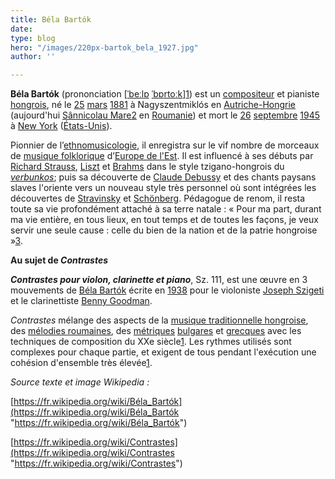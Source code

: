 ```yaml
---
title: Béla Bartók
date: 
type: blog
hero: "/images/220px-bartok_bela_1927.jpg"
author: ''

---
```

**Béla Bartók** (prononciation \[[ˈ](https://fr.wikipedia.org/wiki/API_%CB%88 "API ˈ")[b](https://fr.wikipedia.org/wiki/API_b "API b")[e](https://fr.wikipedia.org/wiki/API_e "API e")[ː](https://fr.wikipedia.org/wiki/API_%CB%90 "API ː")[l](https://fr.wikipedia.org/wiki/API_l "API l")[ɒ](https://fr.wikipedia.org/wiki/API_%C9%92 "API ɒ") [ˈ](https://fr.wikipedia.org/wiki/API_%CB%88 "API ˈ")[b](https://fr.wikipedia.org/wiki/API_b "API b")[ɒ](https://fr.wikipedia.org/wiki/API_%C9%92 "API ɒ")[r](https://fr.wikipedia.org/wiki/API_r "API r")[t](https://fr.wikipedia.org/wiki/API_t "API t")[o](https://fr.wikipedia.org/wiki/API_o "API o")[ː](https://fr.wikipedia.org/wiki/API_%CB%90 "API ː")[k](https://fr.wikipedia.org/wiki/API_k "API k")\][1](https://fr.wikipedia.org/wiki/B%C3%A9la_Bart%C3%B3k#cite_note-1)) est un [compositeur](https://fr.wikipedia.org/wiki/Compositeur "Compositeur") et pianiste [hongrois](https://fr.wikipedia.org/wiki/Hongrois), né le [25](https://fr.wikipedia.org/wiki/25_mars "25 mars") [mars](https://fr.wikipedia.org/wiki/Mars_1881 "Ditta Pásztory") [1881](https://fr.wikipedia.org/wiki/1881_en_musique_classique "1881 en musique classique") à Nagyszentmiklós en [Autriche-Hongrie](https://fr.wikipedia.org/wiki/Autriche-Hongrie "Autriche-Hongrie") (aujourd'hui [Sânnicolau Mare](https://fr.wikipedia.org/wiki/S%C3%A2nnicolau_Mare "Sânnicolau Mare")[2](https://fr.wikipedia.org/wiki/B%C3%A9la_Bart%C3%B3k#cite_note-2) en [Roumanie](https://fr.wikipedia.org/wiki/Roumanie "Roumanie")) et mort le [26](https://fr.wikipedia.org/wiki/26_septembre "26 septembre") [septembre](https://fr.wikipedia.org/wiki/Septembre_1945 "Septembre 1945") [1945](https://fr.wikipedia.org/wiki/1945_en_musique_classique "1945 en musique classique") à [New York](https://fr.wikipedia.org/wiki/New_York "New York") ([États-Unis](https://fr.wikipedia.org/wiki/%C3%89tats-Unis "États-Unis")).

Pionnier de l’[ethnomusicologie](https://fr.wikipedia.org/wiki/Ethnomusicologie "Ethnomusicologie"), il enregistra sur le vif nombre de morceaux de [musique folklorique](https://fr.wikipedia.org/wiki/Musique_folklorique) d’[Europe de l'Est](https://fr.wikipedia.org/wiki/Europe_de_l%27Est "Europe de l'Est"). Il est influencé à ses débuts par [Richard Strauss](https://fr.wikipedia.org/wiki/Richard_Strauss "Richard Strauss"), [Liszt](https://fr.wikipedia.org/wiki/Franz_Liszt "Franz Liszt") et [Brahms](https://fr.wikipedia.org/wiki/Johannes_Brahms "Johannes Brahms") dans le style tzigano-hongrois du [_verbunkos_](https://fr.wikipedia.org/wiki/Verbunkos "Arnold Schönberg"); puis sa découverte de [Claude Debussy](https://fr.wikipedia.org/wiki/Claude_Debussy "Claude Debussy") et des chants paysans slaves l'oriente vers un nouveau style très personnel où sont intégrées les découvertes de [Stravinsky](https://fr.wikipedia.org/wiki/Igor_Stravinsky "Igor Stravinsky") et [Schönberg](https://fr.wikipedia.org/wiki/Arnold_Sch%C3%B6nberg). Pédagogue de renom, il resta toute sa vie profondément attaché à sa terre natale : « Pour ma part, durant ma vie entière, en tous lieux, en tout temps et de toutes les façons, je veux servir une seule cause : celle du bien de la nation et de la patrie hongroise »[3](https://fr.wikipedia.org/wiki/B%C3%A9la_Bart%C3%B3k#cite_note-3).

**Au sujet de _Contrastes_**

**_Contrastes pour violon, clarinette et piano_**, Sz. 111, est une œuvre en 3 mouvements de [Béla Bartók](https://fr.wikipedia.org/wiki/B%C3%A9la_Bart%C3%B3k "Béla Bartók") écrite en [1938](https://fr.wikipedia.org/wiki/1938_en_musique_classique "1938 en musique classique") pour le violoniste [Joseph Szigeti](https://fr.wikipedia.org/wiki/Joseph_Szigeti "Contraste (homonymie)") et le clarinettiste [Benny Goodman](https://fr.wikipedia.org/wiki/Benny_Goodman "Benny Goodman").

_Contrastes_ mélange des aspects de la [musique traditionnelle hongroise](https://fr.wikipedia.org/wiki/Musique_traditionnelle_hongroise), des [mélodies roumaines](https://fr.wikipedia.org/wiki/Musique_roumaine "Musique roumaine"), des [métriques](https://fr.wikipedia.org/wiki/Mesure_(musique) "Musique bulgare") [bulgares](https://fr.wikipedia.org/wiki/Musique_bulgare) et [grecques](https://fr.wikipedia.org/wiki/Musique_grecque "Musique grecque") avec les techniques de composition du XXe siècle[1](https://fr.wikipedia.org/wiki/Contrastes#cite_note-Tishkoff-1). Les rythmes utilisés sont complexes pour chaque partie, et exigent de tous pendant l'exécution une cohésion d'ensemble très élevée[1](https://fr.wikipedia.org/wiki/Contrastes#cite_note-Tishkoff-1).

_Source texte et image Wikipedia :_

[https://fr.wikipedia.org/wiki/Béla_Bartók](https://fr.wikipedia.org/wiki/Béla_Bartók "https://fr.wikipedia.org/wiki/Béla_Bartók")

[https://fr.wikipedia.org/wiki/Contrastes](https://fr.wikipedia.org/wiki/Contrastes "https://fr.wikipedia.org/wiki/Contrastes")